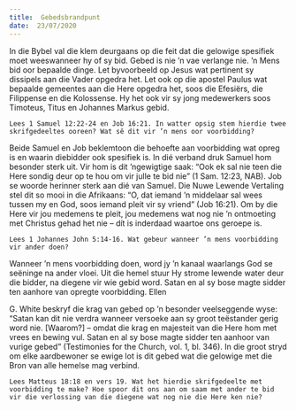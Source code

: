 ```yaml
---
title:  Gebedsbrandpunt
date:  23/07/2020
---
```


In die Bybel val die klem deurgaans op die feit dat die gelowige spesifiek moet weeswanneer hy of sy bid. Gebed is nie ’n vae verlange nie. ’n Mens bid oor bepaalde dinge. Let byvoorbeeld op Jesus wat pertinent sy dissipels aan die Vader opgedra het. Let ook op die apostel Paulus wat bepaalde gemeentes aan die Here opgedra het, soos die Efesiërs, die Filippense en die Kolossense. Hy het ook vir sy jong medewerkers soos Timoteus, Titus en Johannes Markus gebid.

`Lees 1 Samuel 12:22-24 en Job 16:21. In watter opsig stem hierdie twee skrifgedeeltes ooreen? Wat sê dit vir ’n mens oor voorbidding?`

Beide Samuel en Job beklemtoon die behoefte aan voorbidding wat opreg is en waarin diebidder ook spesifiek is. In dié verband druk Samuel hom besonder sterk uit. Vir hom is dit ’ngewigtige saak: “Ook ek sal nie teen die Here sondig deur op te hou om vir julle te bid nie” (1 Sam. 12:23, NAB). Job se woorde herinner sterk aan dié van Samuel. Die Nuwe Lewende Vertaling stel dit so mooi in die Afrikaans: “O, dat iemand ’n middelaar sal wees tussen my en God, soos iemand pleit vir sy vriend” (Job 16:21). Om by die Here vir jou medemens te pleit, jou medemens wat nog nie ’n ontmoeting met Christus gehad het nie – dít is inderdaad waartoe ons geroepe is.

`Lees 1 Johannes John 5:14-16. Wat gebeur wanneer ’n mens voorbidding vir ander doen?`

Wanneer ’n mens voorbidding doen, word jy ’n kanaal waarlangs God se seëninge na ander vloei. Uit die hemel stuur Hy strome lewende water deur die bidder, na diegene vir wie gebid word. Satan en al sy bose magte sidder ten aanhore van opregte voorbidding. Ellen

G. White beskryf die krag van gebed op ’n besonder veelseggende wyse: “Satan kan dit nie verdra wanneer versoeke aan sy groot teëstander gerig word nie. [Waarom?] – omdat die krag en majesteit van die Here hom met vrees en bewing vul. Satan en al sy bose magte sidder ten aanhoor van vurige gebed” (Testimonies for the Church, vol. 1, bl. 346). In die groot stryd om elke aardbewoner se ewige lot is dit gebed wat die gelowige met die Bron van alle hemelse mag verbind.

`Lees Matteus 18:18 en vers 19. Wat het hierdie skrifgedeelte met voorbidding te make? Hoe spoor dit ons aan om saam met ander te bid vir die verlossing van die diegene wat nog nie die Here ken nie?`